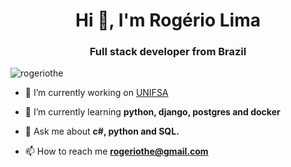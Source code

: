 <h1 align="center">Hi 👋, I'm Rogério Lima</h1>
<h3 align="center">Full stack developer from Brazil</h3>

<p align="left"> <img src="https://komarev.com/ghpvc/?username=rogeriothe&label=Profile%20views&color=0e75b6&style=flat" alt="rogeriothe" /> </p>

- 🔭 I’m currently working on [UNIFSA](https://unifsa.com.br)

- 🌱 I’m currently learning **python, django, postgres and docker**

- 💬 Ask me about **c#, python and SQL.**

- 📫 How to reach me **rogeriothe@gmail.com**
